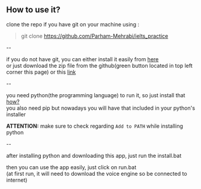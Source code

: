 ## How to use it?


clone the repo if you have git on your machine using :
> git clone https://github.com/Parham-Mehrabi/ielts_practice

--

if you do not have git, you can either install it easily from [here](https://git-scm.com/downloads)  
or just download the zip file from the github(green button located in top left corner this page)
or this [link](https://github.com/Parham-Mehrabi/ielts_practice/archive/refs/heads/main.zip)


--

you need python(the programming language) to run it, so just install that [how?](https://bmbgk.ir/?q=install+python)  
you also need pip but nowadays you will have that included in your python's installer

__ATTENTION:__ make sure to check regarding `Add to PATH` while installing python


--

after installing python and downloading this app, just run the install.bat   


then you can use the app easily, just click on run.bat  
(at first run, it will need to download the voice engine so be connected to internet)